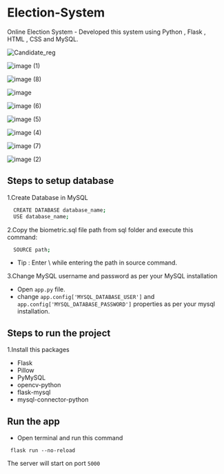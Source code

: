 # Election-System
Online Election System - Developed this system using Python , Flask , HTML , CSS and MySQL. 

![Candidate_reg](https://user-images.githubusercontent.com/73604763/186624023-8e904a24-354b-4801-96ee-66c9ccf45963.png)

![image (1)](https://user-images.githubusercontent.com/73604763/186626386-08f725dd-c575-478b-a56c-8750e7452d66.png)

![image (8)](https://user-images.githubusercontent.com/73604763/186628717-be1c86b9-fdac-4ac8-8f6b-4d008c2de098.png)

![image](https://user-images.githubusercontent.com/73604763/186626134-da86f37f-f356-466a-8d70-22f1f682c6c6.png)

![image (6)](https://user-images.githubusercontent.com/73604763/186627821-401de6c2-118d-4e1a-9b6c-aa73710ee9d0.png)

![image (5)](https://user-images.githubusercontent.com/73604763/186627830-590bb386-6e4e-4e80-9745-c859a5541595.png)

![image (4)](https://user-images.githubusercontent.com/73604763/186627838-8c59ef10-7c2c-4b7b-ab39-7117fd1a65f4.png)

![image (7)](https://user-images.githubusercontent.com/73604763/186628240-ee3aba8c-027f-4d69-9318-287bfb36b4b7.png)

![image (2)](https://user-images.githubusercontent.com/73604763/186627265-cab7cfb6-60d6-449a-b7b8-349713f22ca3.png)





 

## Steps to setup database  

1.Create Database in MySQL

```bash
  CREATE DATABASE database_name;
  USE database_name;
```

2.Copy the biometric.sql file path from sql folder and execute this command:

```bash
  SOURCE path;
```
- Tip : Enter \ while entering the path in source command.

3.Change MySQL username and password as per your MySQL installation

- Open `app.py` file.
- change `app.config['MYSQL_DATABASE_USER']` and `app.config['MYSQL_DATABASE_PASSWORD']`  properties as per your mysql installation.

## Steps to run the project

1.Install this packages  
- Flask                  
- Pillow                 
- PyMySQL                
- opencv-python
- flask-mysql
- mysql-connector-python

## Run the app

- Open terminal and run this command 
```
 flask run --no-reload
```
The server will start on port `5000`



   
    

